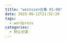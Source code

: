 ```yaml
---
title: "weinisen合集 01-08"
date: 2025-06-12T21:52:29
tags:
  - wordpress
categories:
  - 默认分类
---
```




